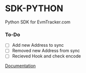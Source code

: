 # SDK-PYTHON
Python SDK for EvmTracker.com

### To-Do

- [ ] Add new Address to sync
- [ ] Removed new Address from sync
- [ ] Recieved Hook and check encode

[Documentation](https://docs.evmtracker.com/evm-tracker/)
